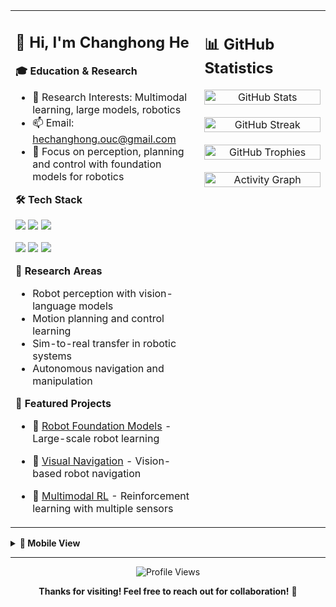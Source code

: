 <!-- README.md for https://github.com/ChanghongHeya/ChanghongHeya -->

<table>
  <tr>
    <!-- LEFT: Personal Info -->
    <td width="60%" valign="top">

## 👋 Hi, I'm Changhong He

**🎓 Education & Research**
- 🌱 Research Interests: Multimodal learning, large models, robotics  
- 📫 Email: hechanghong.ouc@gmail.com
- 💼 Focus on perception, planning and control with foundation models for robotics

**🛠️ Tech Stack**
<p>
  <img src="https://img.shields.io/badge/Python-3776AB?style=for-the-badge&logo=python&logoColor=white" />
  <img src="https://img.shields.io/badge/C++-00599C?style=for-the-badge&logo=c%2B%2B&logoColor=white" />
  <img src="https://img.shields.io/badge/PyTorch-EE4C2C?style=for-the-badge&logo=pytorch&logoColor=white" />
</p>
<p>
  <img src="https://img.shields.io/badge/ROS-22314E?style=for-the-badge&logo=ros&logoColor=white" />
  <img src="https://img.shields.io/badge/Ubuntu-E95420?style=for-the-badge&logo=ubuntu&logoColor=white" />
  <img src="https://img.shields.io/badge/Docker-2496ED?style=for-the-badge&logo=docker&logoColor=white" />
</p>

**🔬 Research Areas**
- Robot perception with vision-language models
- Motion planning and control learning
- Sim-to-real transfer in robotic systems
- Autonomous navigation and manipulation

**📁 Featured Projects**
- 🤖 [Robot Foundation Models](link-to-project) - Large-scale robot learning
- 🎯 [Visual Navigation](link-to-project) - Vision-based robot navigation
- 🧠 [Multimodal RL](link-to-project) - Reinforcement learning with multiple sensors

    </td>

    <!-- RIGHT: GitHub Stats -->
    <td width="40%" valign="top">

## 📊 GitHub Statistics

<!-- GitHub Stats -->
<div align="center">
  <img src="https://github-readme-stats.vercel.app/api?username=ChanghongHeya&show_icons=true&theme=default&hide_title=true&count_private=true" alt="GitHub Stats" width="100%" />
</div>

<br>

<!-- Streak Stats -->
<div align="center">
  <img src="https://github-readme-streak-stats.herokuapp.com/?user=ChanghongHeya&theme=default" alt="GitHub Streak" width="100%" />
</div>

<br>

<!-- Trophy -->
<div align="center">
  <img src="https://github-profile-trophy.vercel.app/?username=ChanghongHeya&theme=flat&no-frame=true&margin-w=10&row=2&column=4" alt="GitHub Trophies" width="100%" />
</div>

<br>

<!-- Activity Graph -->
<div align="center">
  <img src="https://github-readme-activity-graph.vercel.app/graph?username=ChanghongHeya&theme=github&area=true&hide_border=true" alt="Activity Graph" width="100%" />
</div>

  </tr>
</table>

<!-- Mobile Responsive View -->
<details>
  <summary><b>📱 Mobile View</b></summary>
  <br>
  
  ### GitHub Stats
  <img src="https://github-readme-stats.vercel.app/api?username=ChanghongHeya&show_icons=true&theme=default" alt="Stats" width="100%" />
  
  ### Top Languages
  <img src="https://github-readme-stats.vercel.app/api/top-langs/?username=ChanghongHeya&layout=compact&theme=default" alt="Top Langs" width="100%" />
  
  ### Contribution Streak
  <img src="https://github-readme-streak-stats.herokuapp.com/?user=ChanghongHeya&theme=default" alt="Streak" width="100%" />
</details>

---

<div align="center">
  
  ![Profile Views](https://komarev.com/ghpvc/?username=ChanghongHeya&color=blue&style=flat)
  
  **Thanks for visiting! Feel free to reach out for collaboration!** 🤝
</div>
